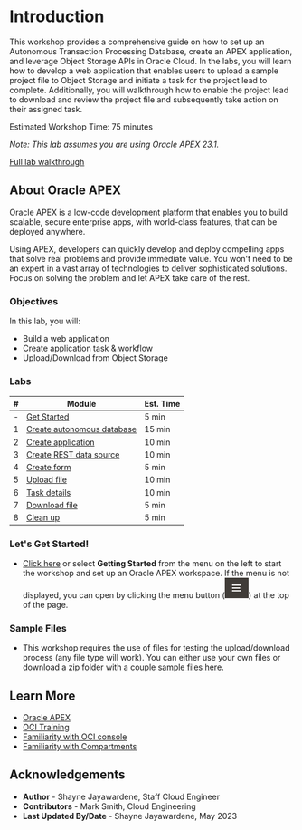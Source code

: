 # Introduction

This workshop provides a comprehensive guide on how to set up an Autonomous Transaction Processing Database, create an APEX application, and leverage Object Storage APIs in Oracle Cloud. In the labs, you will learn how to develop a web application that enables users to upload a sample project file to Object Storage and initiate a task for the project lead to complete. Additionally, you will walkthrough how to enable the project lead to download and review the project file and subsequently take action on their assigned task.

Estimated Workshop Time: 75 minutes

*Note: This lab assumes you are using Oracle APEX 23.1.*

[Full lab walkthrough](videohub:1_77gs65t8)

## About Oracle APEX

Oracle APEX is a low-code development platform that enables you to build scalable, secure enterprise apps, with world-class features, that can be deployed anywhere.

Using APEX, developers can quickly develop and deploy compelling apps that solve real problems and provide immediate value. You won't need to be an expert in a vast array of technologies to deliver sophisticated solutions. Focus on solving the problem and let APEX take care of the rest.

### Objectives

In this lab, you will:

- Build a web application
- Create application task & workflow
- Upload/Download from Object Storage

### Labs

| # | Module | Est. Time |
| --- | --- | --- |
| - |  [Get Started](?lab=cloud-login) | 5 min |
| 1 | [Create autonomous database](?lab=create-autonomous) | 15 min |
| 2 | [Create application](?lab=create-application) | 10 min |
| 3 | [Create REST data source](?lab=create-rest-source) | 10 min |
| 4 | [Create form](?lab=create-form) | 5 min |
| 5 | [Upload file](?lab=upload-file) | 10 min |
| 6 | [Task details](?lab=task-details) | 10 min |
| 7 | [Download file](?lab=download-file) | 5 min |
| 8 | [Clean up](?lab=clean-up) | 5 min |

### **Let's Get Started!**

- [Click here](?lab=1-sign-up-apex) or select **Getting Started** from the menu on the left to start the workshop and set up an Oracle APEX workspace.
If the menu is not displayed, you can open by clicking the menu button (![Menu icon](./images/menu-button.png)) at the top of the page.

### **Sample Files**

- This workshop requires the use of files for testing the upload/download process (any file type will work). You can either use your own files or download a zip folder with a couple [sample files here.](https://objectstorage.us-ashburn-1.oraclecloud.com/p/jyHA4nclWcTaekNIdpKPq3u2gsLb00v_1mmRKDIuOEsp--D6GJWS_tMrqGmb85R2/n/c4u04/b/livelabsfiles/o/labfiles/Sample-FIles.zip)

## Learn More

- [Oracle APEX](https://apex.oracle.com/en/)
- [OCI Training](https://cloud.oracle.com/en_US/iaas/training)
- [Familiarity with OCI console](https://docs.us-phoenix-1.oraclecloud.com/Content/GSG/Concepts/console.htm)
- [Familiarity with Compartments](https://docs.us-phoenix-1.oraclecloud.com/Content/GSG/Concepts/concepts.htm)

## Acknowledgements

- **Author** - Shayne Jayawardene, Staff Cloud Engineer
- **Contributors** - Mark Smith, Cloud Engineering
- **Last Updated By/Date** - Shayne Jayawardene, May 2023
